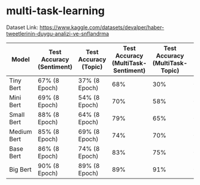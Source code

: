 # multi-task-learning

Dataset Link: 
https://www.kaggle.com/datasets/devalper/haber-tweetlerinin-duygu-analizi-ve-snflandrma


| Model           | Test Accuracy (Sentiment) | Test Accuracy (Topic) | Test Accuracy (MultiTask-Sentiment) | Test Accuracy (MultiTask-Topic) | Training Loss (Sentiment) | Training Loss (Topic) | Training Loss (MultiTask) | Training Duration (Sentiment) | Training Duration (Topic) | Training Duration (MultiTask) |
|-----------------|---------------------------|------------------------|--------------------------------------|-------------------------------|--------------------------|-----------------------|-----------------------------|-----------------------------|--------------------------|---------------------------|
| Tiny Bert       | 67% (8 Epoch)             | 37% (8 Epoch)          | 68%                                  | 30%                           | 0.61                     | 1.85                  | 2.47                        | 6 seconds                   | 6 seconds                | 8 seconds                   |
| Mini Bert       | 69% (8 Epoch)             | 54% (8 Epoch)          | 70%                                  | 58%                           | 0.54                     | 1.59                  | 2.09                        | 8 seconds                   | 8 seconds                | 22 seconds                  |
| Small Bert      | 88% (8 Epoch)             | 64% (8 Epoch)          | 79%                                  | 65%                           | 0.36                     | 1.18                  | 1.69                        | 8 seconds                   | 16 seconds               | 24 seconds                  |
| Medium Bert     | 85% (8 Epoch)             | 69% (8 Epoch)          | 74%                                  | 70%                           | 0.33                     | 1.06                  | 1.50                        | 24 seconds                  | 40 seconds               | 48 seconds                  |
| Base Bert       | 86% (8 Epoch)             | 74% (8 Epoch)          | 83%                                  | 75%                           | 0.20                     | 0.87                  | 1.37                        | 48 seconds                  | 72 seconds               | 136 seconds                 |
| Big Bert        | 90% (8 Epoch)             | 89% (8 Epoch)          | 89%                                  | 91%                           | 0.02                     | 0.20                  | 0.27                        | 48 seconds                  | 88 seconds               | 144 seconds                |
